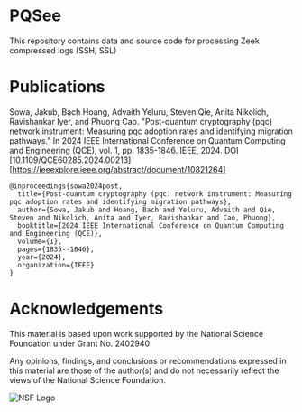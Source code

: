 # PQSee

This repository contains data and source code for processing Zeek compressed logs (SSH, SSL)

# Publications

Sowa, Jakub, Bach Hoang, Advaith Yeluru, Steven Qie, Anita Nikolich, Ravishankar Iyer, and Phuong Cao. "Post-quantum cryptography (pqc) network instrument: Measuring pqc adoption rates and identifying migration pathways." In 2024 IEEE International Conference on Quantum Computing and Engineering (QCE), vol. 1, pp. 1835-1846. IEEE, 2024. DOI [10.1109/QCE60285.2024.00213][https://ieeexplore.ieee.org/abstract/document/10821264]

```
@inproceedings{sowa2024post,
  title={Post-quantum cryptography (pqc) network instrument: Measuring pqc adoption rates and identifying migration pathways},
  author={Sowa, Jakub and Hoang, Bach and Yeluru, Advaith and Qie, Steven and Nikolich, Anita and Iyer, Ravishankar and Cao, Phuong},
  booktitle={2024 IEEE International Conference on Quantum Computing and Engineering (QCE)},
  volume={1},
  pages={1835--1846},
  year={2024},
  organization={IEEE}
}
```

# Acknowledgements

This material is based upon work supported by the National Science Foundation under Grant No. 2402940

Any opinions, findings, and conclusions or recommendations expressed in this material are those of the author(s) and do not necessarily reflect the views of the National Science Foundation.

![NSF Logo](https://www.nsf.gov/images/logos/nsf1.gif "NSF Logo")
